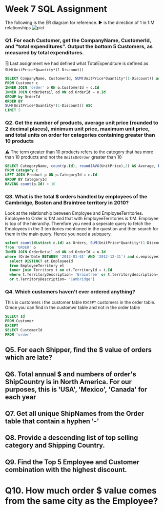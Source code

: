 # Week 7 SQL Assignment

The following is the ER diagram for reference.
▶️ is the direction of 1 in 1:M relationships
![pict](https://documentation.red-gate.com/dms6/files/49646072/49646073/3/1559655630714/ERDiagramNorthwind.png)

### Q1. For each Customer, get the CompanyName, CustomerId, and "total expenditures". Output the bottom 5 Customers, as measured by total expenditures.
🗒️ Last assignment we had defined what TotalExpenditure is defined as ```SUM(UnitPrice*Quantity*(1-Discount))```
```sql
SELECT CompanyName, CustomerId, SUM(UnitPrice*Quantity*(1-Discount)) as TotalExpenditures
FROM Customer c
INNER JOIN 'order' o ON o.CustomerId = c.Id
INNER JOIN OrderDetail od ON od.OrderId = o.Id
GROUP by OrderId
ORDER BY
SUM(UnitPrice*Quantity*(1-Discount)) ASC
LIMIT 5
```

### Q2. Get the number of products, average unit price (rounded to 2 decimal places), minimum unit price, maximum unit price, and total units on order for categories containing greater than 10 products

⚠️ The term greater than 10 products refers to the category that has more than 10 products and not the ```UnitsOnOrder``` greater than 10

```sql
SELECT CategoryName, count(p.Id), round(AVG(UnitPrice),2) AS Average, MIN(UnitPrice) AS MinimumUnitPrice, MAX(UnitPrice) AS MaximumUnitPrice, count(UnitsOnOrder) AS NumberOfProducts, SUM(UnitsOnOrder) AS UnitsOnOrder
FROM Category c
LEFT JOIN Product p ON p.CategoryId = c.Id
GROUP BY CategoryId
HAVING count(p.Id) > 10
```

### Q3. What is the total $ orders handled by employees of the Cambridge, Boston and Braintree territory in 2010? 

Look at the relationship between Employee and EmployeeTerritories. Employee to Order is 1:M and that with EmployeeTerritories is 1:M. Employee is top of the hierarchy. Therefore you need a seperate query to fetch the Employees in the 3 territories mentioned in the question and then search for them in the main query. Hence you need a subquery.
```sql
select count(distinct o.id) as Orders, SUM(UnitPrice*Quantity*(1-Discount)) AS 'Total$'
from 'ORDER' o
INNER JOIN OrderDetail od ON od.OrderId = o.Id
where (OrderDate BETWEEN '2012-01-01' AND '2012-12-31') and o.employeeid in (
  select DISTINCT et.EmployeeId
  from EmployeeTerritory et
  inner join Territory t on et.TerritoryId = t.Id
  where t.TerritoryDescription= 'Braintree' or t.territorydescription= 'Boston' 
  or t.TerritoryDescription= 'Cambridge')
```

### Q4. Which customers haven't ever ordered anything?

This is customers i the customer table ```EXCEPT``` customers in the order table. Omce you can find in the customwr table and not in the order table

```sql
SELECT Id
FROM Customer
EXCEPT
SELECT CustomerId
FROM 'order'
```

## Q5. For each Shipper, find the $ value of orders which are late?

## Q6. Total annual $ and numbers of  order's ShipCountry is in North America. For our purposes, this is 'USA', 'Mexico', 'Canada' for each year

## Q7. Get all unique ShipNames from the Order table that contain a hyphen '-'

## Q8. Provide a descending list of top selling category and Shipping Country.

## Q9. Find the Top 5 Employee and Customer combination with the highest discount. 

# Q10. How much order $ value comes from the same city as the Employee?



